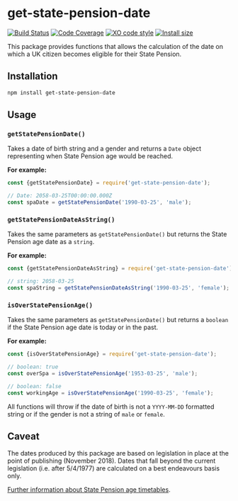 # get-state-pension-date #

[![Build Status](https://travis-ci.org/gunjam/get-state-pension-date.png?branch=master)](https://travis-ci.org/gunjam/get-state-pension-date)
[![Code Coverage](https://img.shields.io/codecov/c/github/gunjam/get-state-pension-date.svg)](https://codecov.io/github/gunjam/get-state-pension-date?branch=master)
[![XO code style](https://img.shields.io/badge/code_style-XO-5ed9c7.svg)](https://github.com/sindresorhus/xo)
[![Install size](https://packagephobia.now.sh/badge?p=get-state-pension-date)](https://packagephobia.now.sh/result?p=get-state-pension-date)

This package provides functions that allows the calculation of the date on which a UK citizen becomes eligible for their State Pension.

## Installation

```bash
npm install get-state-pension-date
```

## Usage

### `getStatePensionDate()`
Takes a date of birth string and a gender and returns a `Date` object representing when State Pension age would be reached.

**For example:**

```javascript
const {getStatePensionDate} = require('get-state-pension-date');

// Date: 2058-03-25T00:00:00.000Z
const spaDate = getStatePensionDate('1990-03-25', 'male');
```

### `getStatePensionDateAsString()`
Takes the same parameters as `getStatePensionDate()` but returns the State Pension age date as a `string`.

**For example:**

```javascript
const {getStatePensionDateAsString} = require('get-state-pension-date');

// string: 2058-03-25
const spaString = getStatePensionDateAsString('1990-03-25', 'female');
```

### `isOverStatePensionAge()`
Takes the same parameters as `getStatePensionDate()` but returns a `boolean` if the State Pension age date is today or in the past.

**For example:**

```javascript
const {isOverStatePensionAge} = require('get-state-pension-date');

// boolean: true
const overSpa = isOverStatePensionAge('1953-03-25', 'male');

// boolean: false
const workingAge = isOverStatePensionAge('1990-03-25', 'female');
```

All functions will throw if the date of birth is not a `YYYY-MM-DD` formatted string or if the gender is not a string of `male` or `female`.

## Caveat

The dates produced by this package are based on legislation in place at the point of publishing (November 2018).
Dates that fall beyond the current legislation (i.e. after 5/4/1977) are calculated on a best endeavours basis only.

[Further information about State Pension age timetables](https://assets.publishing.service.gov.uk/government/uploads/system/uploads/attachment_data/file/310231/spa-timetable.pdf).
